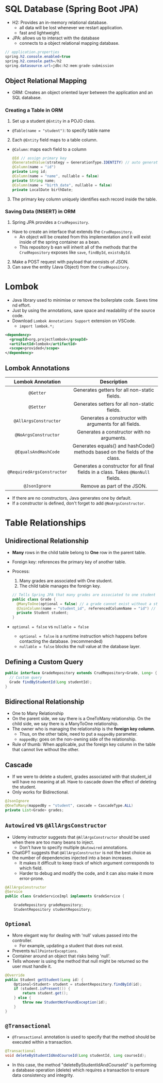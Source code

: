 # SQL Database (Spring Boot JPA)

- H2: Provides an in-memory relational database.
  - all data will be lost whenever we restart application.
  - fast and lightweight.
- JPA: allows us to interact with the database
  - connects to a object relational mapping database.

```java
// application.properties
spring.h2.console.enabled=true
spring.h2.console.path=/h2
spring.datasource.url=jdbc:h2:mem:grade-submission
```

## Object Relational Mapping

- ORM: Creates an object oriented layer between the application and an SQL database.

### Creating a Table in ORM

1. Set up a student `@Entity` in a POJO class.

- `@Table(name = "student")`: to specify table name

2. Each `@Entity` field maps to a table column.

- `@Column`: maps each field to a column
  ```java
  @Id // assign primary key
  @GeneratedValue(strategy = GenerationType.IDENTITY) // auto generation (increment) of id
  @Column(name = "id")
  private Long id;
  @Column(name = "name", nullable = false)
  private String name;
  @Column(name = "birth_date", nullable = false)
  private LocalDate birthDate;
  ```

3. The primary key column uniquely identifies each record inside the table.

### Saving Data (INSERT) in ORM

1. Spring JPA provides a `CrudRepository`.

- Have to create an interface that extends the `CrudRepository`.
  - An object will be created from this implementation and it will exist inside of the spring container as a bean.
  - This repository b ean will inherit all of the methods that the `CrudRepository` exposes like `save`, `findById`, `existsById`.

2. Make a POST request with payload that consists of JSON.
3. Can save the entity (Java Object) from the `CrudRepository`.

# Lombok

- Java library used to minimise or remove the boilerplate code. Saves time nd effort.
- Just by using the annotations, save space and readability of the source code.
- Download `Lombok Annotations Support` extension on VSCode.
  - `import lombok.*;`

```xml
<dependency>
  <groupId>org.projectlombok</groupId>
  <artifactId>lombok</artifactId>
  <scope>provided</scope>
</dependency>
```

## Lombok Annotations

|     Lombok Annotation      |                                    Description                                    |
| :------------------------: | :-------------------------------------------------------------------------------: |
|         `@Getter`          |                   Generates getters for all non-static fields.                    |
|         `@Setter`          |                   Generates setters for all non-static fields.                    |
|   `@AllArgsConstructor`    |              Generates a constructor with arguments for all fields.               |
|    `@NoArgsConstructor`    |                    Generates a constructor with no arguments.                     |
|    `@EqualsAndHashCode`    |    Generates equals() and hashCode() methods based on the fields of the class.    |
| `@RequiredArgsConstructor` | Generates a constructor for all final fields in a class. Takes `@NonNull` fields. |
|       `@JsonIgnore`        |                            Remove as part of the JSON.                            |

- If there are no constructors, Java generates one by default.
- If a constructor is defined, don't forget to add `@NoArgsConstructor`.

# Table Relationships

## Unidirectional Relationship

- **Many** rows in the child table belong to **One** row in the parent table.
- Foreign key: references the primary key of another table.
- Process:

  1. Many grades are associated with One student.
  2. The child table manages the foreign key.

  ```java
  // Tells Spring JPA that many grades are associated to one student
  public class Grade {
    @ManyToOne(optional = false) // a grade cannot exist without a student
    @JoinColumn(name = "student_id", referencedColumnName = "id") // define a foreign key column that joins 2 separate tables
    private Student student;
  }
  ```

- `optional = false` vs `nullable = false`
  - `optional = false` is a runtime instruction which happens before contacting the database. (recommended)
  - `nullable = false` blocks the null value at the database layer.

## Defining a Custom Query

```java
public interface GradeRepository extends CrudRepository<Grade, Long> {
  // Custom query
  Grade findByStudentId(Long studentId);
}
```

## Bidirectional Relationship

- One to Many Relationship
- On the parent side, we say there is a OneToMany relationship. On the child side, we say there is a ManyToOne relationship.
- The owner who is managing the relationship is the **foreign key column**.
  - Thus, on the other table, need to put a `mappedBy` parameter.
  - `mappedBy`: goes on the non-owning side of the relationship.
- Rule of thumb: When applicable, put the foreign key column in the table that cannot live without the other.

## Cascade

- If we were to delete a student, grades associated with that student_id will have no meaning at all. Have to cascade down the effect of deleting the student.
- Only works for Bidirectional.

```java
@JsonIgnore
@OneToMany(mappedBy = "student", cascade = CascadeType.ALL)
private List<Grade> grades;
```

## `Autowired` vs `@AllArgsConstructor`

- Udemy instructor suggests that `@AllArgsConstructor` should be used when there are too many beans to inject.
  - Don't have to specify multiple `@Autowired` annotations.
- ChatGPT suggests that `@AllArgsConstructor` is not the best choice as the number of dependencies injected into a bean increases.
  - It makes it difficult to keep track of which argument corresponds to which field.
  - Harder to debug and modify the code, and it can also make it more error-prone.

```java
@AllArgsConstructor
@Service
public class GradeServiceImpl implements GradeService {

    GradeRepository gradeRepository;
    StudentRepository studentRepository;
```

## `Optional`

- More elegant way for dealing with 'null' values passed into the controller.
  - For example, updating a student that does not exist.
- Prevents `NullPointerExceptions`.
- Container around an object that risks being 'null'.
- Tells whoever is using the method that null might be returned so the user must handle it.

```java
@Override
public Student getStudent(Long id) {
    Optional<Student> student = studentRepository.findById(id);
    if (student.isPresent()) {
        return student.get();
    } else {
        throw new StudentNotFoundException(id);
    }
}
```

## `@Transactional`

- `@Transactional` annotation is used to specify that the method should be executed within a transaction.

```java
@Transactional
void deleteByStudentIdAndCourseId(Long studentId, Long courseId);
```

- In this case, the method "deleteByStudentIdAndCourseId" is performing a database operation (delete) which requires a transaction to ensure data consistency and integrity.
